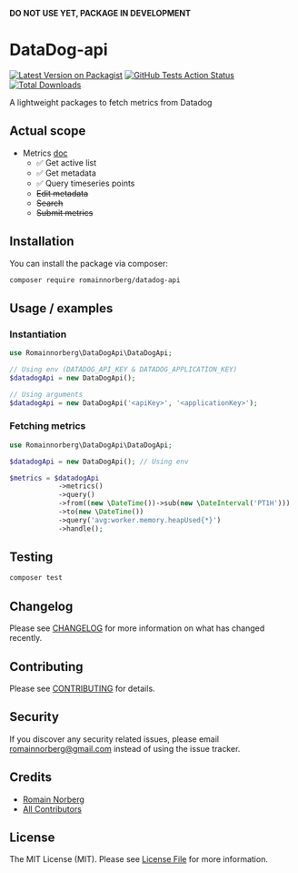 **DO NOT USE YET, PACKAGE IN DEVELOPMENT**

# DataDog-api

[![Latest Version on Packagist](https://img.shields.io/packagist/v/romainnorberg/datadog-api.svg?style=flat-square)](https://packagist.org/packages/romainnorberg/datadog-api)
[![GitHub Tests Action Status](https://img.shields.io/github/workflow/status/romainnorberg/datadog-api/run-tests?label=tests)](https://github.com/romainnorberg/datadog-api/actions?query=workflow%3Arun-tests+branch%3Amaster)
[![Total Downloads](https://img.shields.io/packagist/dt/romainnorberg/datadog-api.svg?style=flat-square)](https://packagist.org/packages/romainnorberg/datadog-api/stats)

A lightweight packages to fetch metrics from Datadog

## Actual scope
- Metrics  [doc](https://docs.datadoghq.com/api/v1/metrics/)
    - ✅ Get active list
    - ✅ Get metadata
    - ✅ Query timeseries points
    - ~~Edit metadata~~
    - ~~Search~~
    - ~~Submit metrics~~

## Installation

You can install the package via composer:

```bash
composer require romainnorberg/datadog-api
```

## Usage / examples

### Instantiation

```php
use Romainnorberg\DataDogApi\DataDogApi;

// Using env (DATADOG_API_KEY & DATADOG_APPLICATION_KEY)
$datadogApi = new DataDogApi();  

// Using arguments
$datadogApi = new DataDogApi('<apiKey>', '<applicationKey>');
```

### Fetching metrics

```php
use Romainnorberg\DataDogApi\DataDogApi;

$datadogApi = new DataDogApi(); // Using env 

$metrics = $datadogApi
            ->metrics()
            ->query()
            ->from((new \DateTime())->sub(new \DateInterval('PT1H')))
            ->to(new \DateTime())
            ->query('avg:worker.memory.heapUsed{*}')
            ->handle();
```

## Testing

``` bash
composer test
```

## Changelog

Please see [CHANGELOG](CHANGELOG.md) for more information on what has changed recently.

## Contributing

Please see [CONTRIBUTING](CONTRIBUTING.md) for details.

## Security

If you discover any security related issues, please email romainnorberg@gmail.com instead of using the issue tracker.

## Credits

- [Romain Norberg](https://github.com/romainnorberg)
- [All Contributors](../../contributors)

## License

The MIT License (MIT). Please see [License File](LICENSE.md) for more information.
